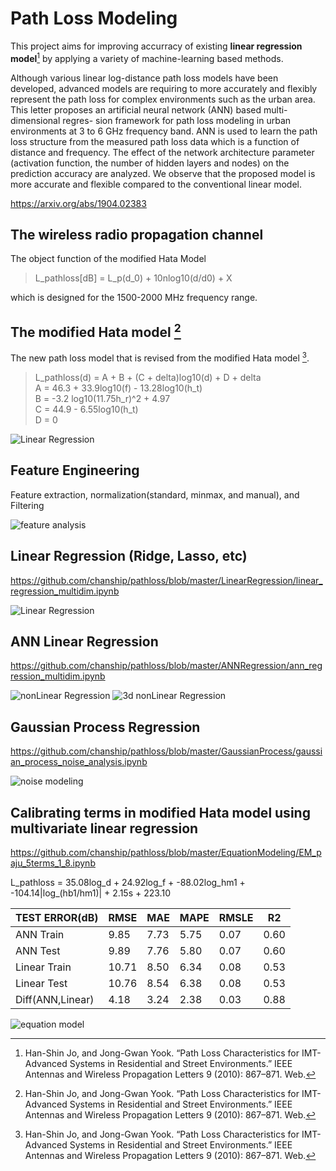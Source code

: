 # Path Loss Modeling

This project aims for improving accurracy of existing **linear regression model**[^1] by applying a variety of machine-learning based methods. <br>

Although various linear log-distance path loss models have been developed, advanced models are requiring to more accurately and flexibly represent the path loss for complex environments such as the urban area. This letter proposes an artificial neural network (ANN) based multi-dimensional regres- sion framework for path loss modeling in urban environments at 3 to 6 GHz frequency band. ANN is used to learn the path loss structure from the measured path loss data which is a function of distance and frequency. The effect of the network architecture parameter (activation function, the number of hidden layers and nodes) on the prediction accuracy are analyzed. We observe that the proposed model is more accurate and flexible compared to the conventional linear model.

https://arxiv.org/abs/1904.02383

## The wireless radio propagation channel 
The object function of the modified Hata Model

>L_pathloss[dB] = L_p(d_0) + 10nlog10(d/d0) + X

which is designed for  the 1500-2000 MHz frequency range.

## The modified Hata model [^1]
The new path loss model that is revised from the modified Hata model [^1].

>L_pathloss(d) = A + B + (C + delta)log10(d) + D + delta <br>
>A = 46.3 + 33.9log10(f) - 13.28log10(h\_t) <br>
>B = -3.2 log10(11.75h_r)^2 + 4.97 <br>
>C = 44.9 - 6.55log10(h\_t) <br>
>D = 0 

![Linear Regression](img/linearR.png)

## Feature Engineering
Feature extraction, normalization(standard, minmax, and manual), and Filtering

![feature analysis](img/feature_analysis.png)

## Linear Regression (Ridge, Lasso, etc)
https://github.com/chanship/pathloss/blob/master/LinearRegression/linear_regression_multidim.ipynb

![Linear Regression](img/Ridge.png)

## ANN Linear Regression
https://github.com/chanship/pathloss/blob/master/ANNRegression/ann_regression_multidim.ipynb

![nonLinear Regression](img/nonlinear_ann.png)
![3d nonLinear Regression](img/3d_nonlinear.png)

## Gaussian Process Regression
https://github.com/chanship/pathloss/blob/master/GaussianProcess/gaussian_process_noise_analysis.ipynb

![noise modeling](img/noise_model.png)

## Calibrating terms in modified Hata model using multivariate linear regression
https://github.com/chanship/pathloss/blob/master/EquationModeling/EM_paju_5terms_1_8.ipynb

L_pathloss =  35.08log_d +  24.92log_f + -88.02log_hm1 + -104.14|log_(hb1/hm1)| +   2.15s + 223.10

TEST ERROR(dB)  |  RMSE | MAE | MAPE | RMSLE |  R2
---------------|----------|----------|----------|----------|----------
ANN Train   |      9.85 | 7.73 | 5.75 |  0.07 | 0.60
ANN Test    |      9.89 | 7.76 | 5.80 |  0.07 | 0.60
Linear Train  |   10.71 | 8.50  | 6.34 |  0.08 | 0.53
Linear Test    |  10.76 | 8.54  | 6.38 |  0.08 | 0.53
Diff(ANN,Linear) | 4.18 | 3.24  | 2.38 |  0.03 | 0.88


![equation model](img/equation_model.png)


[^1]: Han-Shin Jo, and Jong-Gwan Yook. “Path Loss Characteristics for IMT-Advanced Systems in Residential and Street Environments.” IEEE Antennas and Wireless Propagation Letters 9 (2010): 867–871. Web.
